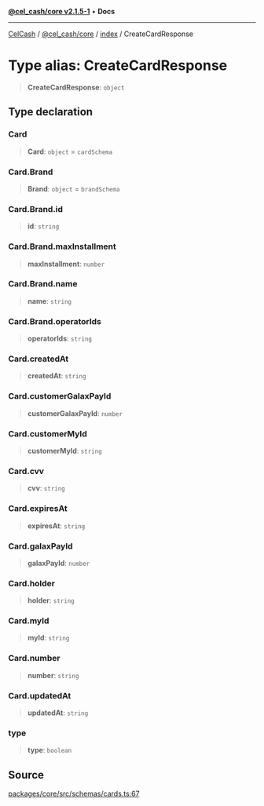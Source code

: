 [**@cel_cash/core v2.1.5-1**](../../README.md) • **Docs**

***

[CelCash](../../../../README.md) / [@cel\_cash/core](../../README.md) / [index](../README.md) / CreateCardResponse

# Type alias: CreateCardResponse

> **CreateCardResponse**: `object`

## Type declaration

### Card

> **Card**: `object` = `cardSchema`

### Card.Brand

> **Brand**: `object` = `brandSchema`

### Card.Brand.id

> **id**: `string`

### Card.Brand.maxInstallment

> **maxInstallment**: `number`

### Card.Brand.name

> **name**: `string`

### Card.Brand.operatorIds

> **operatorIds**: `string`

### Card.createdAt

> **createdAt**: `string`

### Card.customerGalaxPayId

> **customerGalaxPayId**: `number`

### Card.customerMyId

> **customerMyId**: `string`

### Card.cvv

> **cvv**: `string`

### Card.expiresAt

> **expiresAt**: `string`

### Card.galaxPayId

> **galaxPayId**: `number`

### Card.holder

> **holder**: `string`

### Card.myId

> **myId**: `string`

### Card.number

> **number**: `string`

### Card.updatedAt

> **updatedAt**: `string`

### type

> **type**: `boolean`

## Source

[packages/core/src/schemas/cards.ts:67](https://github.com/Pyxlab/celcash/blob/9dbc7013720b05f34ded33140fbf1d827b403eea/packages/core/src/schemas/cards.ts#L67)
